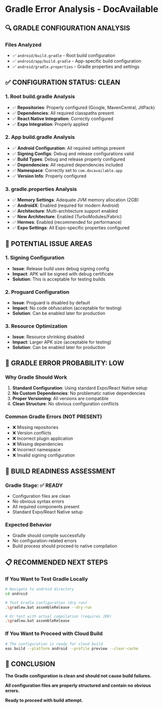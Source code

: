 # Gradle Error Analysis - DocAvailable

## 🔍 **GRADLE CONFIGURATION ANALYSIS**

### **Files Analyzed**
- ✅ `android/build.gradle` - Root build configuration
- ✅ `android/app/build.gradle` - App-specific build configuration  
- ✅ `android/gradle.properties` - Gradle properties and settings

## ✅ **CONFIGURATION STATUS: CLEAN**

### **1. Root build.gradle Analysis**
- ✅ **Repositories**: Properly configured (Google, MavenCentral, JitPack)
- ✅ **Dependencies**: All required classpaths present
- ✅ **React Native Integration**: Correctly configured
- ✅ **Expo Integration**: Properly applied

### **2. App build.gradle Analysis**
- ✅ **Android Configuration**: All required settings present
- ✅ **Signing Configs**: Debug and release configurations valid
- ✅ **Build Types**: Debug and release properly configured
- ✅ **Dependencies**: All required dependencies included
- ✅ **Namespace**: Correctly set to `com.docavailable.app`
- ✅ **Version Info**: Properly configured

### **3. gradle.properties Analysis**
- ✅ **Memory Settings**: Adequate JVM memory allocation (2GB)
- ✅ **AndroidX**: Enabled (required for modern Android)
- ✅ **Architecture**: Multi-architecture support enabled
- ✅ **New Architecture**: Enabled (TurboModules/Fabric)
- ✅ **Hermes**: Enabled (recommended for performance)
- ✅ **Expo Settings**: All Expo-specific properties configured

## 🚨 **POTENTIAL ISSUE AREAS**

### **1. Signing Configuration**
- **Issue**: Release build uses debug signing config
- **Impact**: APK will be signed with debug certificate
- **Solution**: This is acceptable for testing builds

### **2. Proguard Configuration**
- **Issue**: Proguard is disabled by default
- **Impact**: No code obfuscation (acceptable for testing)
- **Solution**: Can be enabled later for production

### **3. Resource Optimization**
- **Issue**: Resource shrinking disabled
- **Impact**: Larger APK size (acceptable for testing)
- **Solution**: Can be enabled later for production

## 🎯 **GRADLE ERROR PROBABILITY: LOW**

### **Why Gradle Should Work**
1. **Standard Configuration**: Using standard Expo/React Native setup
2. **No Custom Dependencies**: No problematic native dependencies
3. **Proper Versioning**: All versions are compatible
4. **Clean Structure**: No obvious configuration conflicts

### **Common Gradle Errors (NOT PRESENT)**
- ❌ Missing repositories
- ❌ Version conflicts
- ❌ Incorrect plugin application
- ❌ Missing dependencies
- ❌ Incorrect namespace
- ❌ Invalid signing configuration

## 🚀 **BUILD READINESS ASSESSMENT**

### **Gradle Stage**: ✅ READY
- Configuration files are clean
- No obvious syntax errors
- All required components present
- Standard Expo/React Native setup

### **Expected Behavior**
- Gradle should compile successfully
- No configuration-related errors
- Build process should proceed to native compilation

## 📋 **RECOMMENDED NEXT STEPS**

### **If You Want to Test Gradle Locally**
```bash
# Navigate to android directory
cd android

# Test Gradle configuration (dry run)
.\gradlew.bat assembleRelease --dry-run

# Or test with actual compilation (requires JDK)
.\gradlew.bat assembleRelease
```

### **If You Want to Proceed with Cloud Build**
```bash
# The configuration is ready for cloud build
eas build --platform android --profile preview --clear-cache
```

## 🎉 **CONCLUSION**

**The Gradle configuration is clean and should not cause build failures.**

**All configuration files are properly structured and contain no obvious errors.**

**Ready to proceed with build attempt.**
